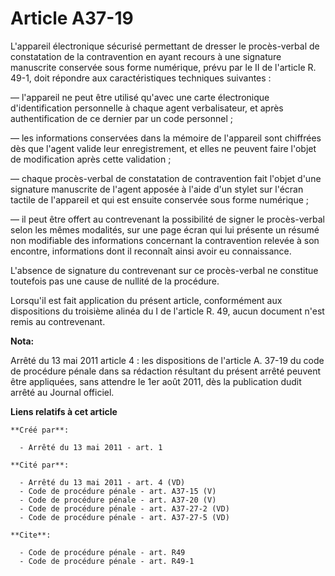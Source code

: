 # Article A37-19

L'appareil électronique sécurisé permettant de dresser le procès-verbal de constatation de la contravention en ayant recours
à une signature manuscrite conservée sous forme numérique, prévu par le II de l'article R. 49-1, doit répondre aux
caractéristiques techniques suivantes : 

― l'appareil ne peut être utilisé qu'avec une carte électronique d'identification personnelle à chaque agent verbalisateur,
et après authentification de ce dernier par un code personnel ; 

― les informations conservées dans la mémoire de l'appareil sont chiffrées dès que l'agent valide leur enregistrement, et
elles ne peuvent faire l'objet de modification après cette validation ; 

― chaque procès-verbal de constatation de contravention fait l'objet d'une signature manuscrite de l'agent apposée à l'aide
d'un stylet sur l'écran tactile de l'appareil et qui est ensuite conservée sous forme numérique ; 

― il peut être offert au contrevenant la possibilité de signer le procès-verbal selon les mêmes modalités, sur une page écran
qui lui présente un résumé non modifiable des informations concernant la contravention relevée à son encontre, informations
dont il reconnaît ainsi avoir eu connaissance. 

L'absence de signature du contrevenant sur ce procès-verbal ne constitue toutefois pas une cause de nullité de la procédure. 

Lorsqu'il est fait application du présent article, conformément aux dispositions du troisième alinéa du I de l'article R. 49,
aucun document n'est remis au contrevenant.

**Nota:**

Arrêté du 13 mai 2011 article 4 : les dispositions de l'article A. 37-19 du code de procédure pénale dans sa rédaction
résultant du présent arrêté peuvent être appliquées, sans attendre le 1er août 2011, dès la publication dudit arrêté au
Journal officiel.

**Liens relatifs à cet article**

	**Créé par**:

	  - Arrêté du 13 mai 2011 - art. 1

	**Cité par**:

	  - Arrêté du 13 mai 2011 - art. 4 (VD)
	  - Code de procédure pénale - art. A37-15 (V)
	  - Code de procédure pénale - art. A37-20 (V)
	  - Code de procédure pénale - art. A37-27-2 (VD)
	  - Code de procédure pénale - art. A37-27-5 (VD)

	**Cite**:

	  - Code de procédure pénale - art. R49
	  - Code de procédure pénale - art. R49-1
